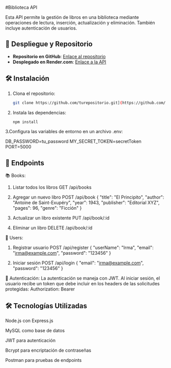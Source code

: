 
 #Biblioteca API

Esta API permite la gestión de libros en una biblioteca mediante operaciones de lectura, inserción, actualización y eliminación. También incluye autenticación de usuarios.

## 🚀 Despliegue y Repositorio

- **Repositorio en GitHub**: [Enlace al repositorio](https://github.com/Adalab/modulo-4-evaluacion-final-bpw-IrmaPineiro.git)
- **Desplegado en Render.com**: [Enlace a la API](https://modulo-4-evaluacion-final-bpw-irmapineiro.onrender.com)


## 🛠 Instalación

1. Clona el repositorio:

   ```bash
   git clone https://github.com/turepositorio.git](https://github.com/Adalab/modulo-4-evaluacion-final-bpw-IrmaPineiro.git

2. Instala las dependencias:
      ```bash
   npm install


3.Configura las variables de entorno en un archivo .env:

DB_PASSWORD=tu_password
MY_SECRET_TOKEN=secretToken
PORT=5000



## 📌 Endpoints

📚 Books:
1. Listar todos los libros GET /api/books
2. Agregar un nuevo libro POST /api/book
   {
  "title": "El Principito",
  "author": "Antoine de Saint-Exupéry",
  "year": 1943,
  "publisher": "Editorial XYZ",
  "pages": 96,
  "genre": "Ficción"
}

4. Actualizar un libro existente PUT /api/book/:id
5. Eliminar un libro DELETE /api/book/:id


👤 Users:
1. Registrar usuario POST /api/register
   {
  "userName": "Irma",
  "email": "irma@example.com",
  "password": "123456"
}

3. Iniciar sesión POST /api/login
   {
  "email": "irma@example.com",
  "password": "123456"
}



🔐 Autenticación:
La autenticación se maneja con JWT. Al iniciar sesión, el usuario recibe un token que debe incluir en los headers de las solicitudes protegidas:
Authorization: Bearer <TOKEN>


## 🛠 Tecnologías Utilizadas
Node.js con Express.js

MySQL como base de datos

JWT para autenticación

Bcrypt para encriptación de contraseñas

Postman para pruebas de endpoints









   
